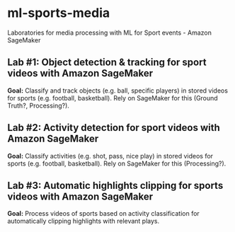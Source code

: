 # ml-sports-media
Laboratories for media processing with ML for Sport events - Amazon SageMaker

## Lab #1: Object detection & tracking for sport videos with Amazon SageMaker

**Goal:** Classify and track objects (e.g. ball, specific players) in stored videos for sports (e.g. football, basketball). Rely on SageMaker for this (Ground Truth?, Processing?).


## Lab #2: Activity detection for sport videos with Amazon SageMaker

**Goal:** Classify activities (e.g. shot, pass, nice play) in stored videos for sports (e.g. football, basketball). Rely on SageMaker for this (Processing?).


## Lab #3: Automatic highlights clipping for sports videos with Amazon SageMaker

**Goal:** Process videos of sports based on activity classification for automatically clipping highlights with relevant plays.


